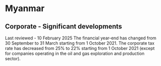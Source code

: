 # Myanmar
## Corporate - Significant developments
Last reviewed - 10 February 2025
The financial year-end has changed from 30 September to 31 March starting from 1 October 2021.
The corporate tax rate has decreased from 25% to 22% starting from 1 October 2021 (except for companies operating in the oil and gas exploration and production sector).
